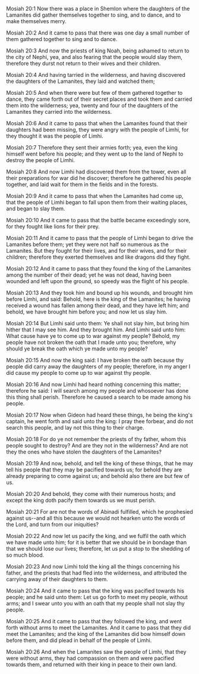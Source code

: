 Mosiah 20:1 Now there was a place in Shemlon where the daughters of the
Lamanites did gather themselves together to sing, and to dance, and to
make themselves merry.

Mosiah 20:2 And it came to pass that there was one day a small number of
them gathered together to sing and to dance.

Mosiah 20:3 And now the priests of king Noah, being ashamed to return to
the city of Nephi, yea, and also fearing that the people would slay
them, therefore they durst not return to their wives and their children.

Mosiah 20:4 And having tarried in the wilderness, and having discovered
the daughters of the Lamanites, they laid and watched them;

Mosiah 20:5 And when there were but few of them gathered together to
dance, they came forth out of their secret places and took them and
carried them into the wilderness; yea, twenty and four of the daughters
of the Lamanites they carried into the wilderness.

Mosiah 20:6 And it came to pass that when the Lamanites found that their
daughters had been missing, they were angry with the people of Limhi,
for they thought it was the people of Limhi.

Mosiah 20:7 Therefore they sent their armies forth; yea, even the king
himself went before his people; and they went up to the land of Nephi to
destroy the people of Limhi.

Mosiah 20:8 And now Limhi had discovered them from the tower, even all
their preparations for war did he discover; therefore he gathered his
people together, and laid wait for them in the fields and in the
forests.

Mosiah 20:9 And it came to pass that when the Lamanites had come up,
that the people of Limhi began to fall upon them from their waiting
places, and began to slay them.

Mosiah 20:10 And it came to pass that the battle became exceedingly
sore, for they fought like lions for their prey.

Mosiah 20:11 And it came to pass that the people of Limhi began to drive
the Lamanites before them; yet they were not half so numerous as the
Lamanites. But they fought for their lives, and for their wives, and for
their children; therefore they exerted themselves and like dragons did
they fight.

Mosiah 20:12 And it came to pass that they found the king of the
Lamanites among the number of their dead; yet he was not dead, having
been wounded and left upon the ground, so speedy was the flight of his
people.

Mosiah 20:13 And they took him and bound up his wounds, and brought him
before Limhi, and said: Behold, here is the king of the Lamanites; he
having received a wound has fallen among their dead, and they have left
him; and behold, we have brought him before you; and now let us slay
him.

Mosiah 20:14 But Limhi said unto them: Ye shall not slay him, but bring
him hither that I may see him. And they brought him. And Limhi said unto
him: What cause have ye to come up to war against my people? Behold, my
people have not broken the oath that I made unto you; therefore, why
should ye break the oath which ye made unto my people?

Mosiah 20:15 And now the king said: I have broken the oath because thy
people did carry away the daughters of my people; therefore, in my anger
I did cause my people to come up to war against thy people.

Mosiah 20:16 And now Limhi had heard nothing concerning this matter;
therefore he said: I will search among my people and whosoever has done
this thing shall perish. Therefore he caused a search to be made among
his people.

Mosiah 20:17 Now when Gideon had heard these things, he being the king's
captain, he went forth and said unto the king: I pray thee forbear, and
do not search this people, and lay not this thing to their charge.

Mosiah 20:18 For do ye not remember the priests of thy father, whom this
people sought to destroy? And are they not in the wilderness? And are
not they the ones who have stolen the daughters of the Lamanites?

Mosiah 20:19 And now, behold, and tell the king of these things, that he
may tell his people that they may be pacified towards us; for behold
they are already preparing to come against us; and behold also there are
but few of us.

Mosiah 20:20 And behold, they come with their numerous hosts; and except
the king doth pacify them towards us we must perish.

Mosiah 20:21 For are not the words of Abinadi fulfilled, which he
prophesied against us--and all this because we would not hearken unto
the words of the Lord, and turn from our iniquities?

Mosiah 20:22 And now let us pacify the king, and we fulfil the oath
which we have made unto him; for it is better that we should be in
bondage than that we should lose our lives; therefore, let us put a stop
to the shedding of so much blood.

Mosiah 20:23 And now Limhi told the king all the things concerning his
father, and the priests that had fled into the wilderness, and
attributed the carrying away of their daughters to them.

Mosiah 20:24 And it came to pass that the king was pacified towards his
people; and he said unto them: Let us go forth to meet my people,
without arms; and I swear unto you with an oath that my people shall not
slay thy people.

Mosiah 20:25 And it came to pass that they followed the king, and went
forth without arms to meet the Lamanites. And it came to pass that they
did meet the Lamanites; and the king of the Lamanites did bow himself
down before them, and did plead in behalf of the people of Limhi.

Mosiah 20:26 And when the Lamanites saw the people of Limhi, that they
were without arms, they had compassion on them and were pacified towards
them, and returned with their king in peace to their own land.
